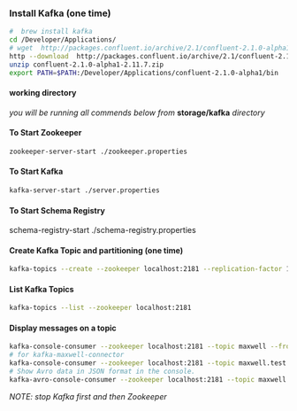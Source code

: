 ### Install Kafka (one time)
```bash
#  brew install kafka
cd /Developer/Applications/
# wget  http://packages.confluent.io/archive/2.1/confluent-2.1.0-alpha1-2.11.7.zip
http --download  http://packages.confluent.io/archive/2.1/confluent-2.1.0-alpha1-2.11.7.zip
unzip confluent-2.1.0-alpha1-2.11.7.zip
export PATH=$PATH:/Developer/Applications/confluent-2.1.0-alpha1/bin
```

#### working directory
*you will be running all commends below from* **storage/kafka** *directory*

#### To Start Zookeeper
```bash
zookeeper-server-start ./zookeeper.properties
```

#### To Start Kafka
```bash
kafka-server-start ./server.properties
```

#### To Start Schema Registry
schema-registry-start ./schema-registry.properties


#### Create Kafka Topic and partitioning (one time)
```bash
kafka-topics --create --zookeeper localhost:2181 --replication-factor 1 --partitions 1 --topic maxwell
```

#### List Kafka Topics
```bash
kafka-topics --list --zookeeper localhost:2181
```

#### Display messages on a topic
```bash
kafka-console-consumer --zookeeper localhost:2181 --topic maxwell --from-beginning --property print.key=true
# for kafka-maxwell-connector
kafka-console-consumer --zookeeper localhost:2181 --topic maxwell.test.shop --from-beginning --property print.key=true
# Show Avro data in JSON format in the console.
kafka-avro-console-consumer --zookeeper localhost:2181 --topic maxwell.test.shop --property print.key=true --property schema.registry.url=http://localhost:8081
```


*NOTE: stop Kafka first and then Zookeeper*
